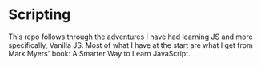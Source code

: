 # Scripting

This repo follows through the adventures I have had learning JS and more specifically, Vanilla JS. 
Most of what I have at the start are what I get from Mark Myers' book: A Smarter Way to Learn JavaScript.